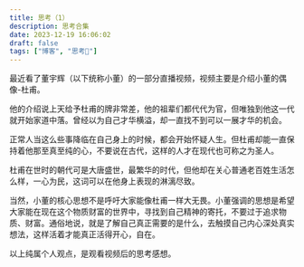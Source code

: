 ```yaml
---
title: 思考（1）
description: 思考合集
date: 2023-12-19 16:06:02
draft: false
tags: ["博客", "思考🤔️"]
---
```


最近看了董宇辉（以下统称小董）的一部分直播视频，视频主要是介绍小董的偶像-杜甫。

他的介绍说上天给予杜甫的牌非常差，他的祖辈们都代代为官，但唯独到他这一代就开始家道中落。曾经以为自己才华横溢，却一直找不到可以一展才华的机会。

正常人当这么些事降临在自己身上的时候，都会开始怀疑人生。但杜甫却能一直保持着他那至真至纯的心，不要说在古代，这样的人才在现代也可称之为圣人。

杜甫在世时的朝代可是大唐盛世，最繁华的时代，但他却在关心普通老百姓生活怎么样，一心为民，这词可以在他身上表现的淋漓尽致。

当然，小董的核心思想不是呼吁大家能像杜甫一样大无畏。小董强调的思想是希望大家能在现在这个物质财富的世界中，寻找到自己精神的寄托，不要过于追求物质、财富。通俗地说，就是了解自己真正需要的是什么，去触摸自己内心深处真实想法，这样活着才能真正活得开心，自在。

以上纯属个人观点，是观看视频后的思考感想。